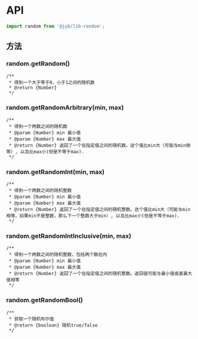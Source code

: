 # API

```javascript
import random from '@jyb/lib-random';
```

## 方法

### random.getRandom()

```jsdoc
/**
 * 得到一个大于等于0，小于1之间的随机数
 * @return {Number}
 */
```

### random.getRandomArbitrary(min, max)

```jsdoc
/**
 * 得到一个两数之间的随机数
 * @param {Number} min 最小值
 * @param {Number} max 最大值
 * @return {Number} 返回了一个在指定值之间的随机数。这个值比min大（可能与min相等）, 以及比max小(但是不等于max).
 */
```

### random.getRandomInt(min, max)

```jsdoc
/**
 * 得到一个两数之间的随机整数
 * @param {Number} min 最小值
 * @param {Number} max 最大值
 * @return {Number} 返回了一个在指定值之间的随机整数。这个值比min大（可能与min相等，如果min不是整数，那么下一个整数大于min）, 以及比max小(但是不等于max).
 */
```

### random.getRandomIntInclusive(min, max)

```jsdoc
/**
 * 得到一个两数之间的随机整数，包括两个数在内
 * @param {Number} min 最小值
 * @param {Number} max 最大值
 * @return {Number} 返回了一个在指定值之间的随机整数。返回值可能与最小值或者最大值相等
 */
```

### random.getRandomBool()

```jsdoc
/**
 * 获取一个随机布尔值
 * @return {boolean} 随机true/false
 */
```



